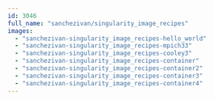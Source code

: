 ```yaml
---
id: 3046
full_name: "sanchezivan/singularity_image_recipes"
images: 
  - "sanchezivan-singularity_image_recipes-hello_world"
  - "sanchezivan-singularity_image_recipes-mpich33"
  - "sanchezivan-singularity_image_recipes-cooley3"
  - "sanchezivan-singularity_image_recipes-container"
  - "sanchezivan-singularity_image_recipes-container2"
  - "sanchezivan-singularity_image_recipes-container3"
  - "sanchezivan-singularity_image_recipes-container4"
---
```

